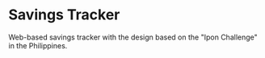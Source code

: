 ﻿# Savings Tracker
 
Web-based savings tracker with the design based on the "Ipon Challenge" in the Philippines.
